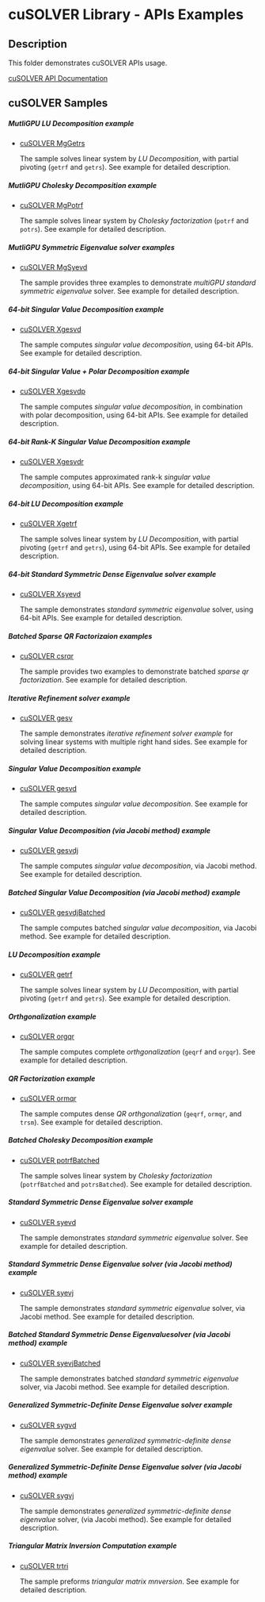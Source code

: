 # cuSOLVER Library - APIs Examples

## Description

This folder demonstrates cuSOLVER APIs usage.

[cuSOLVER API Documentation](https://docs.nvidia.com/cuda/cusolver/index.html)

## cuSOLVER Samples

##### MutliGPU LU Decomposition example

* [cuSOLVER MgGetrs](MgGetrs/)

    The sample solves linear system by *LU Decomposition*, with partial pivoting (`getrf` and `getrs`). See example for detailed description.

##### MutliGPU Cholesky Decomposition example

* [cuSOLVER MgPotrf](MgPotrf/)

    The sample solves linear system by *Cholesky factorization* (`potrf` and `potrs`). See example for detailed description.

##### MutliGPU Symmetric Eigenvalue solver examples

* [cuSOLVER MgSyevd](MgSyevd/)

    The sample provides three examples to demonstrate *multiGPU standard symmetric eigenvalue* solver. See example for detailed description.

##### 64-bit Singular Value Decomposition example

* [cuSOLVER Xgesvd](Xgesvd/)

    The sample computes *singular value decomposition*, using 64-bit APIs. See example for detailed description.

##### 64-bit Singular Value + Polar Decomposition example

* [cuSOLVER Xgesvdp](Xgesvdp/)

    The sample computes *singular value decomposition*, in combination with polar decomposition, using 64-bit APIs. See example for detailed description.

##### 64-bit Rank-K Singular Value Decomposition example

* [cuSOLVER Xgesvdr](Xgesvdr/)

    The sample computes approximated rank-k *singular value decomposition*, using 64-bit APIs. See example for detailed description.

##### 64-bit LU Decomposition example

* [cuSOLVER Xgetrf](Xgetrf/)

    The sample solves linear system by *LU Decomposition*, with partial pivoting (`getrf` and `getrs`), using 64-bit APIs. See example for detailed description.

##### 64-bit Standard Symmetric Dense Eigenvalue solver example

* [cuSOLVER Xsyevd](Xsyevd/)

    The sample demonstrates *standard symmetric eigenvalue* solver, using 64-bit APIs. See example for detailed description.

##### Batched Sparse QR Factorizaion examples

* [cuSOLVER csrqr](csrqr/)

    The sample provides two examples to demonstrate batched *sparse qr factorization*. See example for detailed description.

##### Iterative Refinement solver example

* [cuSOLVER gesv](gesv/)

    The sample demonstrates *iterative refinement solver example* for solving linear systems with multiple right hand sides. See example for detailed description.

##### Singular Value Decomposition example

* [cuSOLVER gesvd](gesvd/)

    The sample computes *singular value decomposition*. See example for detailed description.

##### Singular Value Decomposition (via Jacobi method) example

* [cuSOLVER gesvdj](gesvdj/)

    The sample computes *singular value decomposition*, via Jacobi method. See example for detailed description.

##### Batched Singular Value Decomposition (via Jacobi method) example

* [cuSOLVER gesvdjBatched](gesvdjBatched/)

    The sample computes batched *singular value decomposition*, via Jacobi method. See example for detailed description.

##### LU Decomposition example

* [cuSOLVER getrf](getrf/)

    The sample solves linear system by *LU Decomposition*, with partial pivoting (`getrf` and `getrs`). See example for detailed description.

##### Orthgonalization example

* [cuSOLVER orgqr](orgqr/)

    The sample computes complete *orthgonalization* (`geqrf` and `orgqr`). See example for detailed description.

##### QR Factorization example

* [cuSOLVER ormqr](ormqr/)

    The sample computes dense *QR orthgonalization* (`geqrf`, `ormqr`, and `trsm`). See example for detailed description.

##### Batched Cholesky Decomposition example

* [cuSOLVER potrfBatched](potrfBatched/)

    The sample solves linear system by *Cholesky factorization* (`potrfBatched` and `potrsBatched`). See example for detailed description.

##### Standard Symmetric Dense Eigenvalue solver example

* [cuSOLVER syevd](syevd/)

    The sample demonstrates *standard symmetric eigenvalue* solver. See example for detailed description.

##### Standard Symmetric Dense Eigenvalue solver (via Jacobi method) example

* [cuSOLVER syevj](syevj/)

    The sample demonstrates *standard symmetric eigenvalue* solver, via Jacobi method. See example for detailed description.

##### Batched Standard Symmetric Dense Eigenvaluesolver (via Jacobi method)  example

* [cuSOLVER syevjBatched](syevjBatched/)

    The sample demonstrates batched *standard symmetric eigenvalue* solver, via Jacobi method. See example for detailed description.

##### Generalized Symmetric-Definite Dense Eigenvalue solver example

* [cuSOLVER sygvd](sygvd/)

    The sample demonstrates *generalized symmetric-definite dense eigenvalue* solver. See example for detailed description.

##### Generalized Symmetric-Definite Dense Eigenvalue solver (via Jacobi method) example

* [cuSOLVER sygvj](sygvj/)

    The sample demonstrates *generalized symmetric-definite dense eigenvalue* solver, (via Jacobi method). See example for detailed description.

##### Triangular Matrix Inversion Computation example

* [cuSOLVER trtri](trtri/)

    The sample preforms *triangular matrix mnversion*. See example for detailed description.